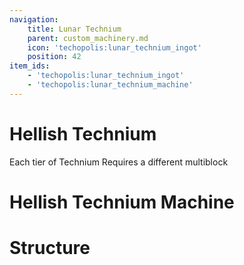 ```yaml
---
navigation:
    title: Lunar Technium
    parent: custom_machinery.md
    icon: 'techopolis:lunar_technium_ingot'
    position: 42
item_ids:
    - 'techopolis:lunar_technium_ingot'
    - 'techopolis:lunar_technium_machine'
---
```


# Hellish Technium

Each tier of Technium Requires a different multiblock

<ItemImage id="techopolis:lunar_technium_ingot" />

# Hellish Technium Machine

<Recipe id="techopolis:lunar_technium_machine_cm" />


# Structure

<GameScene zoom="3" interactive={true}>
  <ImportStructure src="../assets/structures/custom_machinery/lunar_technium_machine.nbt" />
</GameScene>

